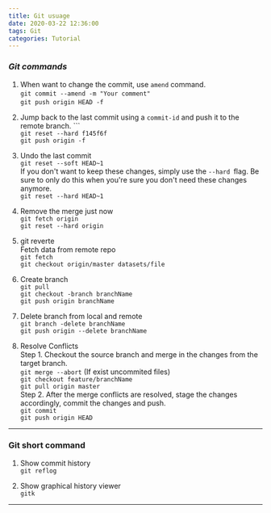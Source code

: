 ```yaml
---
title: Git usuage
date: 2020-03-22 12:36:00
tags: Git
categories: Tutorial
---
```


 ### *Git commands*
 1. When want to change the commit, use `amend` command.   
 `git commit --amend -m "Your comment"`  
 `git push origin HEAD -f` 
 
 <!-- more -->
 
2. Jump back to the last commit using a `commit-id` and push it to the remote branch. ```  
`git reset --hard f145f6f`  
`git push origin -f` 


3.  Undo the last commit  
`git reset --soft HEAD~1`  
If you don't want to keep these changes, simply use the `--hard `flag. Be sure to only do this when you're sure you don't need these changes anymore.  
`git reset --hard HEAD~1`


4. Remove the merge just now  
`git fetch origin`  
`git reset --hard origin`


5. git reverte  
Fetch data from remote repo  
`git fetch`  
`git checkout origin/master datasets/file`
 
 
6. Create branch   
`git pull`  
`git checkout -branch branchName`  
`git push origin branchName`

7. Delete branch from local and remote   
`git branch -delete branchName`  
`git push origin --delete branchName`


8. Resolve Conflicts  
Step 1. Checkout the source branch and merge in the changes from the target branch.  
`git merge --abort`  (If exist uncommited files)   
`git checkout feature/branchName`   
`git pull origin master`  
Step 2. After the merge conflicts are resolved, stage the changes accordingly, commit the changes and push.  
`git commit`  
`git push origin HEAD`

---
 ### **Git short command** 
1. Show commit history   
`git reflog`

2. Show graphical history viewer   
`gitk`

---